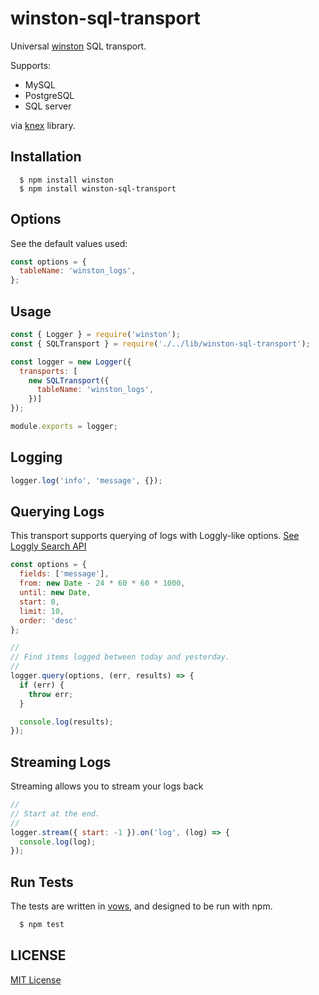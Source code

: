 # winston-sql-transport

Universal [winston](https://www.npmjs.com/package/winston) SQL transport.

Supports:
- MySQL
- PostgreSQL
- SQL server

via [knex](http://knexjs.org/) library.

## Installation

```console
  $ npm install winston
  $ npm install winston-sql-transport
```

## Options

See the default values used:

```js
const options = {
  tableName: 'winston_logs',
};
```

## Usage

```js
const { Logger } = require('winston');
const { SQLTransport } = require('./../lib/winston-sql-transport');

const logger = new Logger({
  transports: [
    new SQLTransport({
      tableName: 'winston_logs',
    })]
});

module.exports = logger;
```

## Logging

```js
logger.log('info', 'message', {});
```

## Querying Logs

This transport supports querying of logs with Loggly-like options. [See Loggly Search API](https://www.loggly.com/docs/api-retrieving-data/)

```js
const options = {
  fields: ['message'],
  from: new Date - 24 * 60 * 60 * 1000,
  until: new Date,
  start: 0,
  limit: 10,
  order: 'desc'
};

//
// Find items logged between today and yesterday.
//
logger.query(options, (err, results) => {
  if (err) {
    throw err;
  }

  console.log(results);
});
```

## Streaming Logs

Streaming allows you to stream your logs back

```js
//
// Start at the end.
//
logger.stream({ start: -1 }).on('log', (log) => {
  console.log(log);
});
```

## Run Tests

The tests are written in [vows](http://vowsjs.org), and designed to be run with npm.

```bash
  $ npm test
```

## LICENSE

[MIT License](http://en.wikipedia.org/wiki/MIT_License)
